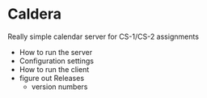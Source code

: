 # Caldera
Really simple calendar server for CS-1/CS-2 assignments

* How to run the server
* Configuration settings
* How to run the client
* figure out Releases
    * version numbers
